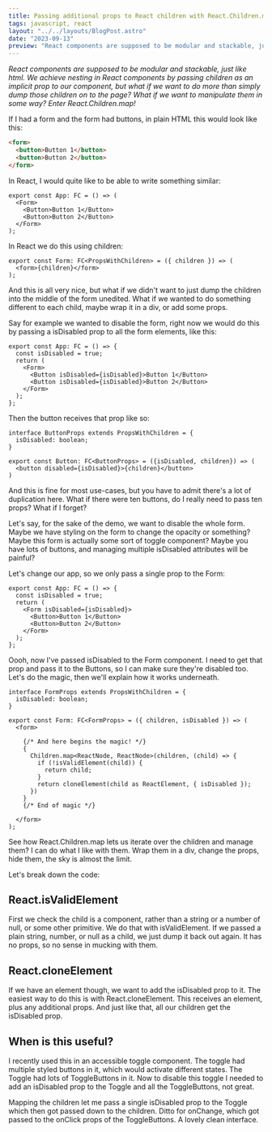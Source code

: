 ```yaml
---
title: Passing additional props to React children with React.Children.map
tags: javascript, react
layout: "../../layouts/BlogPost.astro"
date: "2023-09-13"
preview: "React components are supposed to be modular and stackable, just like html. We achieve nesting in React components by passing children as an implicit prop to our component, but what if we want to do more than simply dump those children on to the page? What if we want to manipulate them in some way? Enter React.Children.map"
---
```


*React components are supposed to be modular and stackable, just like html. We achieve nesting in React components by passing children as an implicit prop to our component, but what if we want to do more than simply dump those children on to the page? What if we want to manipulate them in some way? Enter React.Children.map!*

If I had a form and the form had buttons, in plain HTML this would look like this:

```html
<form>
  <button>Button 1</button>
  <button>Button 2</button>
</form>
```

In React, I would quite like to be able to write something similar:

```tsx
export const App: FC = () => (
  <Form>
    <Button>Button 1</Button>
    <Button>Button 2</Button>
  </Form>
);
```

In React we do this using children:

```tsx
export const Form: FC<PropsWithChildren> = ({ children }) => (
  <form>{children}</form>
);
```

And this is all very nice, but what if we didn't want to just dump the children into the middle of the form unedited. What if we wanted to do something different to each child, maybe wrap it in a div, or add some props.

Say for example we wanted to disable the form, right now we would do this by passing a isDisabled prop to all the form elements, like this:

```tsx
export const App: FC = () => {
  const isDisabled = true;
  return (
    <Form>
      <Button isDisabled={isDisabled}>Button 1</Button>
      <Button isDisabled={isDisabled}>Button 2</Button>
    </Form>
  );
};
```

Then the button receives that prop like so:

```tsx
interface ButtonProps extends PropsWithChildren = {
  isDisabled: boolean;
}

export const Button: FC<ButtonProps> = ({isDisabled, children}) => (
  <button disabled={isDisabled}>{children}</button>
)
```

And this is fine for most use-cases, but you have to admit there's a lot of duplication here. What if there were ten buttons, do I really need to pass ten props? What if I forget?

Let's say, for the sake of the demo, we want to disable the whole form. Maybe we have styling on the form to change the opacity or something? Maybe this form is actually some sort of toggle component? Maybe you have lots of buttons, and managing multiple isDisabled attributes will be painful?

Let's change our app, so we only pass a single prop to the Form:


```tsx
export const App: FC = () => {
  const isDisabled = true;
  return (
    <Form isDisabled={isDisabled}>
      <Button>Button 1</Button>
      <Button>Button 2</Button>
    </Form>
  );
};
```

Oooh, now I've passed isDisabled to the Form component. I need to get that prop and pass it to the Buttons, so I can make sure they're disabled too. Let's do the magic, then we'll explain how it works underneath.

```tsx
interface FormProps extends PropsWithChildren = {
  isDisabled: boolean;
}

export const Form: FC<FormProps> = ({ children, isDisabled }) => (
  <form>
  
    {/* And here begins the magic! */}
    {
      Children.map<ReactNode, ReactNode>(children, (child) => {
        if (!isValidElement(child)) {
          return child;
        }
        return cloneElement(child as ReactElement, { isDisabled });
      })
    }
    {/* End of magic */}
  
  </form>
);
```

See how React.Children.map lets us iterate over the children and manage them? I can do what I like with them. Wrap them in a div, change the props, hide them, the sky is almost the limit. 

Let's break down the code:

## React.isValidElement

First we check the child is a component, rather than a string or a number of null, or some other primitive. We do that with isValidElement. If we passed a plain string, number, or null as a child, we just dump it back out again. It has no props, so no sense in mucking with them.

## React.cloneElement

If we have an element though, we want to add the isDisabled prop to it. The easiest way to do this is with React.cloneElement. This receives an element, plus any additional props. And just like that, all our children get the isDisabled prop.

## When is this useful?

I recently used this in an accessible toggle component. The toggle had multiple styled buttons in it, which would activate different states. The Toggle had lots of ToggleButtons in it. Now to disable this toggle I needed to add an isDisabled prop to the Toggle and all the ToggleButtons, not great.

Mapping the children let me pass a single isDisabled prop to the Toggle which then got passed down to the children. Ditto for onChange, which got passed to the onClick props of the ToggleButtons. A lovely clean interface.